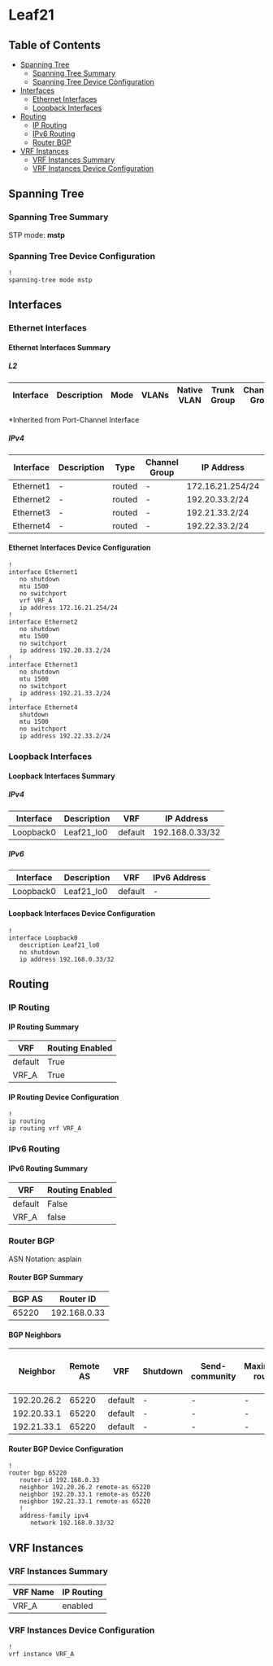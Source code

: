 # Leaf21

## Table of Contents

- [Spanning Tree](#spanning-tree)
  - [Spanning Tree Summary](#spanning-tree-summary)
  - [Spanning Tree Device Configuration](#spanning-tree-device-configuration)
- [Interfaces](#interfaces)
  - [Ethernet Interfaces](#ethernet-interfaces)
  - [Loopback Interfaces](#loopback-interfaces)
- [Routing](#routing)
  - [IP Routing](#ip-routing)
  - [IPv6 Routing](#ipv6-routing)
  - [Router BGP](#router-bgp)
- [VRF Instances](#vrf-instances)
  - [VRF Instances Summary](#vrf-instances-summary)
  - [VRF Instances Device Configuration](#vrf-instances-device-configuration)

## Spanning Tree

### Spanning Tree Summary

STP mode: **mstp**

### Spanning Tree Device Configuration

```eos
!
spanning-tree mode mstp
```

## Interfaces

### Ethernet Interfaces

#### Ethernet Interfaces Summary

##### L2

| Interface | Description | Mode | VLANs | Native VLAN | Trunk Group | Channel-Group |
| --------- | ----------- | ---- | ----- | ----------- | ----------- | ------------- |

*Inherited from Port-Channel Interface

##### IPv4

| Interface | Description | Type | Channel Group | IP Address | VRF |  MTU | Shutdown | ACL In | ACL Out |
| --------- | ----------- | -----| ------------- | ---------- | ----| ---- | -------- | ------ | ------- |
| Ethernet1 | - | routed | - | 172.16.21.254/24 | VRF_A | 1500 | False | - | - |
| Ethernet2 | - | routed | - | 192.20.33.2/24 | default | 1500 | False | - | - |
| Ethernet3 | - | routed | - | 192.21.33.2/24 | default | 1500 | False | - | - |
| Ethernet4 | - | routed | - | 192.22.33.2/24 | default | 1500 | True | - | - |

#### Ethernet Interfaces Device Configuration

```eos
!
interface Ethernet1
   no shutdown
   mtu 1500
   no switchport
   vrf VRF_A
   ip address 172.16.21.254/24
!
interface Ethernet2
   no shutdown
   mtu 1500
   no switchport
   ip address 192.20.33.2/24
!
interface Ethernet3
   no shutdown
   mtu 1500
   no switchport
   ip address 192.21.33.2/24
!
interface Ethernet4
   shutdown
   mtu 1500
   no switchport
   ip address 192.22.33.2/24
```

### Loopback Interfaces

#### Loopback Interfaces Summary

##### IPv4

| Interface | Description | VRF | IP Address |
| --------- | ----------- | --- | ---------- |
| Loopback0 | Leaf21_lo0 | default | 192.168.0.33/32 |

##### IPv6

| Interface | Description | VRF | IPv6 Address |
| --------- | ----------- | --- | ------------ |
| Loopback0 | Leaf21_lo0 | default | - |

#### Loopback Interfaces Device Configuration

```eos
!
interface Loopback0
   description Leaf21_lo0
   no shutdown
   ip address 192.168.0.33/32
```

## Routing

### IP Routing

#### IP Routing Summary

| VRF | Routing Enabled |
| --- | --------------- |
| default | True |
| VRF_A | True |

#### IP Routing Device Configuration

```eos
!
ip routing
ip routing vrf VRF_A
```

### IPv6 Routing

#### IPv6 Routing Summary

| VRF | Routing Enabled |
| --- | --------------- |
| default | False |
| VRF_A | false |

### Router BGP

ASN Notation: asplain

#### Router BGP Summary

| BGP AS | Router ID |
| ------ | --------- |
| 65220 | 192.168.0.33 |

#### BGP Neighbors

| Neighbor | Remote AS | VRF | Shutdown | Send-community | Maximum-routes | Allowas-in | BFD | RIB Pre-Policy Retain | Route-Reflector Client | Passive | TTL Max Hops |
| -------- | --------- | --- | -------- | -------------- | -------------- | ---------- | --- | --------------------- | ---------------------- | ------- | ------------ |
| 192.20.26.2 | 65220 | default | - | - | - | - | - | - | - | - | - |
| 192.20.33.1 | 65220 | default | - | - | - | - | - | - | - | - | - |
| 192.21.33.1 | 65220 | default | - | - | - | - | - | - | - | - | - |

#### Router BGP Device Configuration

```eos
!
router bgp 65220
   router-id 192.168.0.33
   neighbor 192.20.26.2 remote-as 65220
   neighbor 192.20.33.1 remote-as 65220
   neighbor 192.21.33.1 remote-as 65220
   !
   address-family ipv4
      network 192.168.0.33/32
```

## VRF Instances

### VRF Instances Summary

| VRF Name | IP Routing |
| -------- | ---------- |
| VRF_A | enabled |

### VRF Instances Device Configuration

```eos
!
vrf instance VRF_A
```

